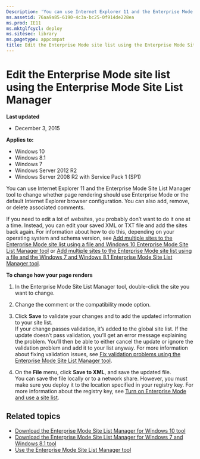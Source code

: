 ```yaml
---
Description: 'You can use Internet Explorer 11 and the Enterprise Mode Site List Manager tool to change whether page rendering should use Enterprise Mode or the default Internet Explorer browser configuration. You can also add, remove, or delete associated comments.'
ms.assetid: 76aa9a85-6190-4c3a-bc25-0f914de228ea
ms.prod: IE11
ms.mktglfcycl: deploy
ms.sitesec: library
ms.pagetype: appcompat
title: Edit the Enterprise Mode site list using the Enterprise Mode Site List Manager (Internet Explorer 11 for IT Pros)
---
```


# Edit the Enterprise Mode site list using the Enterprise Mode Site List Manager
**Last updated**

-   December 3, 2015

**Applies to:**

-   Windows 10
-   Windows 8.1
-   Windows 7
-   Windows Server 2012 R2
-   Windows Server 2008 R2 with Service Pack 1 (SP1)

You can use Internet Explorer 11 and the Enterprise Mode Site List Manager tool to change whether page rendering should use Enterprise Mode or the default Internet Explorer browser configuration. You can also add, remove, or delete associated comments.

If you need to edit a lot of websites, you probably don’t want to do it one at a time. Instead, you can edit your saved XML or TXT file and add the sites back again. For information about how to do this, depending on your operating system and schema version, see [Add multiple sites to the Enterprise Mode site list using a file and Windows 10 Enterprise Mode Site List Manager tool](add-multiple-sites-to-enterprise-mode-site-list-using-the-version-2-schema-and-enterprise-mode-tool.md) or [Add multiple sites to the Enterprise Mode site list using a file and the Windows 7 and Windows 8.1 Enterprise Mode Site List Manager tool](add-multiple-sites-to-enterprise-mode-site-list-using-using-the-version-1-schema-and-enterprise-mode-tool.md).

**To change how your page renders**

1.  In the Enterprise Mode Site List Manager tool, double-click the site you want to change.

2.  Change the comment or the compatibility mode option.

3.  Click **Save** to validate your changes and to add the updated information to your site list.<br>
If your change passes validation, it’s added to the global site list. If the update doesn’t pass validation, you’ll get an error message explaining the problem. You’ll then be able to either cancel the update or ignore the validation problem and add it to your list anyway. For more information about fixing validation issues, see [Fix validation problems using the Enterprise Mode Site List Manager tool](fix-validation-problems-using-the-enterprise-mode-site-list-manager-tool.md).

4.  On the **File** menu, click **Save to XML**, and save the updated file.<br>
You can save the file locally or to a network share. However, you must make sure you deploy it to the location specified in your registry key. For more information about the registry key, see [Turn on Enterprise Mode and use a site list](turn-on-enterprise-mode-and-use-a-site-list.md).

## Related topics
- [Download the Enterprise Mode Site List Manager for Windows 10 tool](http://go.microsoft.com/fwlink/p/?LinkId=716853)
- [Download the Enterprise Mode Site List Manager for Windows 7 and Windows 8.1 tool](http://go.microsoft.com/fwlink/p/?LinkID=394378)
- [Use the Enterprise Mode Site List Manager tool](use-the-enterprise-mode-site-list-manager-tool.md)
 

 



